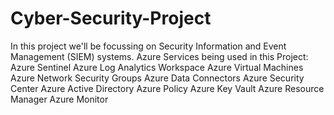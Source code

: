 # Cyber-Security-Project
In this project we'll be focussing on Security Information and Event Management (SIEM) systems.
Azure Services being used in this Project:
Azure Sentinel
Azure Log Analytics Workspace
Azure Virtual Machines
Azure Network Security Groups
Azure Data Connectors
Azure Security Center
Azure Active Directory
Azure Policy
Azure Key Vault
Azure Resource Manager
Azure Monitor
